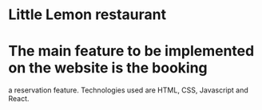 # Little Lemon restaurant
# The main feature to be implemented on the website is the booking
a reservation feature. Technologies used are HTML, CSS, Javascript and React.



